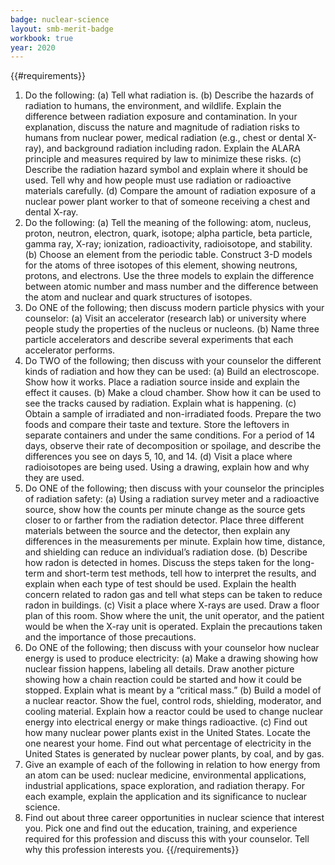```yaml
---
badge: nuclear-science
layout: smb-merit-badge
workbook: true
year: 2020
---
```


{{#requirements}}
1. Do the following:
    (a) Tell what radiation is.
    (b) Describe the hazards of radiation to humans, the environment, and wildlife. Explain the difference between radiation exposure and contamination. In your explanation, discuss the nature and magnitude of radiation risks to humans from nuclear power, medical radiation (e.g., chest or dental X-ray), and background radiation including radon. Explain the ALARA principle and measures required by law to minimize these risks.
    (c) Describe the radiation hazard symbol and explain where it should be used. Tell why and how people must use radiation or radioactive materials carefully.
    (d) Compare the amount of radiation exposure of a nuclear power plant worker to that of someone receiving a chest and dental X-ray.
2. Do the following:
    (a) Tell the meaning of the following: atom, nucleus, proton, neutron, electron, quark, isotope; alpha particle, beta particle, gamma ray, X-ray; ionization, radioactivity, radioisotope, and stability.
    (b) Choose an element from the periodic table. Construct 3-D models for the atoms of three isotopes of this element, showing neutrons, protons, and electrons. Use the three models to explain the difference between atomic number and mass number and the difference between the atom and nuclear and quark structures of isotopes.
3. Do ONE of the following; then discuss modern particle physics with your counselor:
    (a) Visit an accelerator (research lab) or university where people study the properties of the nucleus or nucleons.
    (b) Name three particle accelerators and describe several experiments that each accelerator performs.
4. Do TWO of the following; then discuss with your counselor the different kinds of radiation and how they can be used:
    (a) Build an electroscope. Show how it works. Place a radiation source inside and explain the effect it causes.
    (b) Make a cloud chamber. Show how it can be used to see the tracks caused by radiation. Explain what is happening.
    (c) Obtain a sample of irradiated and non-irradiated foods. Prepare the two foods and compare their taste and texture. Store the leftovers in separate containers and under the same conditions. For a period of 14 days, observe their rate of decomposition or spoilage, and describe the differences you see on days 5, 10, and 14.
    (d) Visit a place where radioisotopes are being used. Using a drawing, explain how and why they are used.
5. Do ONE of the following; then discuss with your counselor the principles of radiation safety:
    (a) Using a radiation survey meter and a radioactive source, show how the counts per minute change as the source gets closer to or farther from the radiation detector. Place three different materials between the source and the detector, then explain any differences in the measurements per minute. Explain how time, distance, and shielding can reduce an individual’s radiation dose.
    (b) Describe how radon is detected in homes. Discuss the steps taken for the long-term and short-term test methods, tell how to interpret the results, and explain when each type of test should be used. Explain the health concern related to radon gas and tell what steps can be taken to reduce radon in buildings.
    (c) Visit a place where X-rays are used. Draw a floor plan of this room. Show where the unit, the unit operator, and the patient would be when the X-ray unit is operated. Explain the precautions taken and the importance of those precautions.
6. Do ONE of the following; then discuss with your counselor how nuclear energy is used to produce electricity:
    (a) Make a drawing showing how nuclear fission happens, labeling all details. Draw another picture showing how a chain reaction could be started and how it could be stopped. Explain what is meant by a “critical mass.”
    (b) Build a model of a nuclear reactor. Show the fuel, control rods, shielding, moderator, and cooling material. Explain how a reactor could be used to change nuclear energy into electrical energy or make things radioactive.
    (c) Find out how many nuclear power plants exist in the United States. Locate the one nearest your home. Find out what percentage of electricity in the United States is generated by nuclear power plants, by coal, and by gas.
7. Give an example of each of the following in relation to how energy from an atom can be used: nuclear medicine, environmental applications, industrial applications, space exploration, and radiation therapy. For each example, explain the application and its significance to nuclear science.
8. Find out about three career opportunities in nuclear science that interest you. Pick one and find out the education, training, and experience required for this profession and discuss this with your counselor. Tell why this profession interests you.
{{/requirements}}
